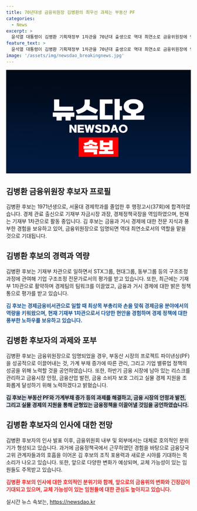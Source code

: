 ```yaml
---
title: 70년대생 금융위원장 김병환의 최우선 과제는 부동산 PF
categories:
  - News
excerpt: >
  윤석열 대통령이 김병환 기획재정부 1차관을 70년대 출생으로 역대 최연소로 금융위원장에 임명했다. 김 차관은 경제 관료 출신으로 구조조정 전문가로도 평가받으며 PF, 가계부채, 밸류업 등 현안에 대한 관심이 높다. 김 내정자는 부동산 PF, 가계부채 관리, 기업 밸류업 정책 등 다양한 과제에 대처해야 한다는 평가를 받고 있으며, 그는 이를 안정적으로 관리하겠다는 강력한 의지를 피력했다.
feature_text: >
  윤석열 대통령이 김병환 기획재정부 1차관을 70년대 출생으로 역대 최연소로 금융위원장에 임명했다. 김 차관은 경제 관료 출신으로 구조조정 전문가로도 평가받으며 PF, 가계부채, 밸류업 등 현안에 대한 관심이 높다. 김 내정자는 부동산 PF, 가계부채 관리, 기업 밸류업 정책 등 다양한 과제에 대처해야 한다는 평가를 받고 있으며, 그는 이를 안정적으로 관리하겠다는 강력한 의지를 피력했다.
image: '/assets/img/newsdao_breakingnews.jpg'
---
```


<p><img src="/assets/img/newsdao_breakingnews.jpg" alt="flaretime 속보" /></p>

<h2 data-ke-size="size26">김병환 금융위원장 후보자 프로필</h2>

<p>김병환 후보는 1971년생으로, 서울대 경제학과를 졸업한 후 행정고시(37회)에 합격하였습니다. 경제 관료 출신으로 기재부 자금시장 과장, 경제정책국장을 역임하였으며, 현재는 기재부 1차관으로 활동 중입니다. 김 후보는 금융과 거시 경제에 대한 전문 지식과 풍부한 경험을 보유하고 있어, 금융위원장으로 임명되면 역대 최연소로서의 역할을 맡을 것으로 기대됩니다.</p>

<p data-ke-size="size16"></p>

<h2 data-ke-size="size26">김병환 후보의 경력과 역량</h2>

<p>김병환 후보는 기재부 차관으로 일하면서 STX그룹, 현대그룹, 동부그룹 등의 구조조정 과정에 관여해 기업 구조조정 전문가로서의 평가를 받고 있습니다. 또한, 최근에는 기재부 1차관으로 활약하며 경제팀의 팀워크를 이끌었고, 금융과 거시 경제에 대한 밝은 정책통으로 평가를 받고 있습니다.</p>

<p><b><span style="color: #1a5490;">김 후보는 경제금융비서관으로 일할 때 최상목 부총리와 손을 맞춰 경제금융 분야에서의 역량을 키워왔으며, 현재 기재부 1차관으로서 다양한 현안을 경험하며 경제 정책에 대한 풍부한 노하우를 보유하고 있습니다.</span></b></p>

<p data-ke-size="size16"></p>

<h2 data-ke-size="size26">김병환 후보자의 과제와 포부</h2>

<p>김병환 후보는 금융위원장으로 임명되었을 경우, 부동산 시장의 프로젝트 파이낸싱(PF)을 성공적으로 이끌어내는 것, 가계 부채 증가에 따른 관리, 그리고 기업 밸류업 정책의 성공을 위해 노력할 것을 공언하였습니다. 또한, 하반기 금융 시장에 남아 있는 리스크를 관리하고 금융시장 안정, 금융산업 발전, 금융 소비자 보호 그리고 실물 경제 지원을 조화롭게 달성하기 위해 노력하겠다고 밝혔습니다.</p>

<p><b><span style="background-color: #21538527;">김 후보는 부동산 PF와 가계부채 증가 등의 과제를 해결하고, 금융 시장의 안정과 발전, 그리고 실물 경제의 지원을 통해 균형있는 금융정책을 이끌어낼 것임을 공언하였습니다.</span></b></p>

<p data-ke-size="size16"></p>

<h2 data-ke-size="size26">김병환 후보자의 인사에 대한 전망</h2>

<p>김병환 후보자의 인사 발표 이후, 금융위원회 내부 및 외부에서는 대체로 호의적인 분위기가 형성되고 있습니다. 과거에 금융정책국에서 근무하였던 경험을 바탕으로 금융당국 고위 관계자들과의 호흡을 이어온 김 후보의 조직 포용력과 새로운 시야를 기대하는 목소리가 나오고 있습니다. 또한, 앞으로 다양한 변화가 예상되며, 교체 가능성이 있는 임원들도 주목받고 있습니다.</p>

<p><b><span style="color: #ee2323;">김병환 후보의 인사에 대한 호의적인 분위기와 함께, 앞으로의 금융위의 변화와 긴장감이 기대되고 있으며, 교체 가능성이 있는 임원들에 대한 관심도 높아지고 있습니다.</span></b></p>
실시간 뉴스 속보는, <a href="https://newsdao.kr" rel="dofollow">https://newsdao.kr</a>


